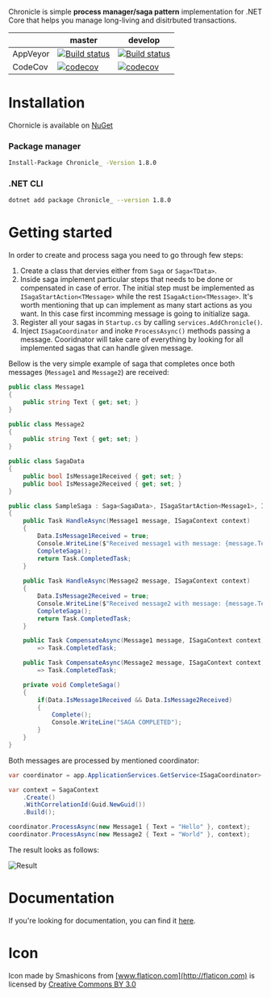 Chronicle is simple **process manager/saga pattern** implementation for .NET Core that helps you manage long-living and disitrbuted transactions.

|   | master  | develop  |
|---|--------|----------|
|AppVeyor|[![Build status](https://ci.appveyor.com/api/projects/status/rma8prlvhjtql7ct/branch/master?svg=true)](https://ci.appveyor.com/project/GooRiOn/chronicle/branch/master)|[![Build status](https://ci.appveyor.com/api/projects/status/rma8prlvhjtql7ct/branch/develop?svg=true)](https://ci.appveyor.com/project/GooRiOn/chronicle/branch/develop)|
|CodeCov|[![codecov](https://codecov.io/gh/chronicle-stack/Chronicle/branch/master/graph/badge.svg)](https://codecov.io/gh/chronicle-stack/Chronicle)|[![codecov](https://codecov.io/gh/chronicle-stack/Chronicle/branch/develop/graph/badge.svg)](https://codecov.io/gh/chronicle-stack/Chronicle)|

# Installation
Chornicle is available on [NuGet](https://www.nuget.org/packages/Chronicle_/)
### Package manager
```bash
Install-Package Chronicle_ -Version 1.8.0
```

### .NET CLI
```bash
dotnet add package Chronicle_ --version 1.8.0
```

# Getting started
In order to create and process saga you need to go through few steps:
1. Create a class that dervies either from ``Saga`` or ``Saga<TData>``.
2. Inside saga implement particular steps that needs to be done or compensated in case of error. The initial step must be implemented as ``ISagaStartAction<TMessage>`` while the rest ``ISagaAction<TMessage>``. It's worth mentioning that up can implement as many start actions as you want. In this case first incomming message is going to initialize saga.
3. Register all your sagas in ``Startup.cs`` by calling ``services.AddChronicle()``.
4. Inject ``ISagaCoordinator`` and inoke ``ProcessAsync()`` methods passing a message. Cooridnator will take care of everything by looking for all implemented sagas that can handle given message.

Bellow is the very simple example of saga that completes once both messages (``Message1`` and ``Message2``) are received:

```csharp
public class Message1
{
    public string Text { get; set; }
}

public class Message2
{
    public string Text { get; set; }
}

public class SagaData
{
    public bool IsMessage1Received { get; set; }
    public bool IsMessage2Received { get; set; }
}

public class SampleSaga : Saga<SagaData>, ISagaStartAction<Message1>, ISagaAction<Message2>
{
    public Task HandleAsync(Message1 message, ISagaContext context)
    {
        Data.IsMessage1Received = true;
        Console.WriteLine($"Received message1 with message: {message.Text}");
        CompleteSaga();
        return Task.CompletedTask;
    }
    
    public Task HandleAsync(Message2 message, ISagaContext context)
    {
        Data.IsMessage2Received = true;
        Console.WriteLine($"Received message2 with message: {message.Text}");
        CompleteSaga();
        return Task.CompletedTask;
    }

    public Task CompensateAsync(Message1 message, ISagaContext context)
        => Task.CompletedTask;

    public Task CompensateAsync(Message2 message, ISagaContext context)
        => Task.CompletedTask;

    private void CompleteSaga()
    {
        if(Data.IsMessage1Received && Data.IsMessage2Received)
        {
            Complete();
            Console.WriteLine("SAGA COMPLETED");
        }
    }
}

```

Both messages are processed by mentioned coordinator:

```csharp
var coordinator = app.ApplicationServices.GetService<ISagaCoordinator>();

var context = SagaContext
    .Create()
    .WithCorrelationId(Guid.NewGuid())
    .Build();

coordinator.ProcessAsync(new Message1 { Text = "Hello" }, context);
coordinator.ProcessAsync(new Message2 { Text = "World" }, context);
```

The result looks as follows:

![Result](https://user-images.githubusercontent.com/7096476/53180548-0c885900-35f6-11e9-864b-6b6d13641f2a.png)

# Documentation
If you're looking for documentation, you can find it [here](https://chronicle.readthedocs.io/en/latest/).

# Icon
Icon made by Smashicons from [www.flaticon.com](http://flaticon.com) is licensed by [Creative Commons BY 3.0](http://creativecommons.org/licenses/by/3.0/)
